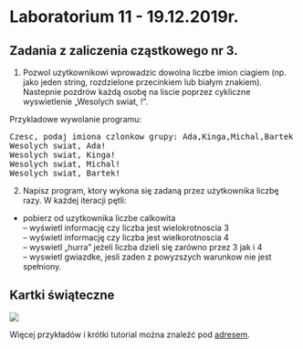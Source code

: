 # Laboratorium 11 - 19.12.2019r.

## Zadania z zaliczenia cząstkowego nr 3.
1) Pozwol uzytkownikowi wprowadzic dowolna liczbe imion ciagiem 
(np. jako jeden string, rozdzielone przecinkiem lub białym znakiem). 
Nastepnie pozdrów każdą osobę na liscie poprzez cykliczne wyswietlenie „Wesolych swiat, <imie>!”.

Przykladowe wywolanie programu:
<pre>
Czesc, podaj imiona czlonkow grupy: Ada,Kinga,Michal,Bartek
Wesolych swiat, Ada!
Wesolych swiat, Kinga!
Wesolych swiat, Michal!
Wesolych swiat, Bartek!
</pre>

2) Napisz program, ktory wykona się zadaną przez użytkownika liczbę razy.
W każdej iteracji pętli:
- pobierz od uzytkownika liczbe calkowita<br>
– wyświetl informację czy liczba jest wielokrotnoscia 3<br>
– wyświetl informację czy liczba jest wielkorotnoscia 4<br>
– wyswietl „hurra” jeżeli liczba dzieli się zarówno przez 3 jak i 4<br>
– wyswietl gwiazdke, jesli zaden z powyzszych warunkow nie jest spełniony.

## Kartki świąteczne

![](https://github.com/majsylw/Introduction-to-programming-in-python/blob/master/screens/kartki.png)

Więcej przykładów i krótki tutorial można znaleźć pod [adresem](https://www.101computing.net/christmas-tree/).
